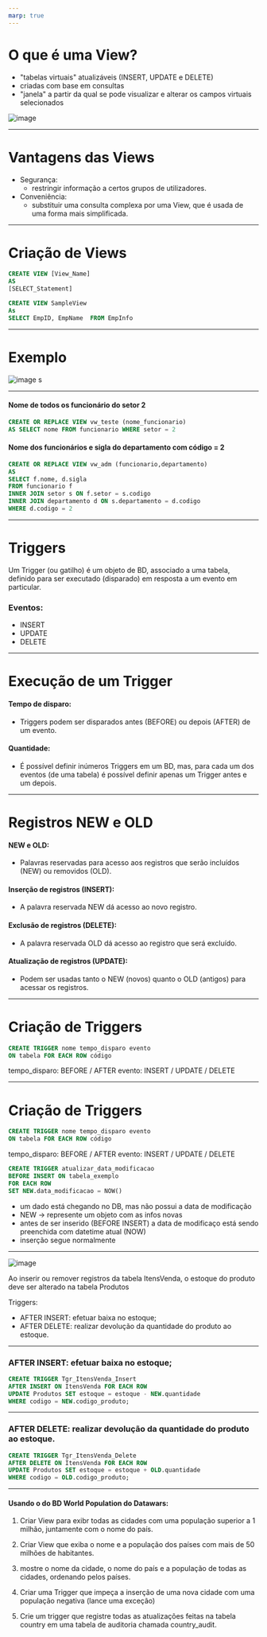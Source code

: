 ```yaml
---
marp: true
---
```


# O que é uma View?


 - "tabelas virtuais" atualizáveis (INSERT, UPDATE e DELETE)
 - criadas com base em consultas
 -  "janela" a partir da qual se pode visualizar e alterar os campos virtuais selecionados

![image](../BD2/img/view.png)

---

# Vantagens das Views
 - Segurança:
    - restringir informação a certos grupos de utilizadores.
 - Conveniência:
    - substituir uma consulta complexa por uma View, que é usada de uma forma mais simplificada.

---

# Criação de Views
```sql
CREATE VIEW [View_Name] 
AS
[SELECT_Statement]
```


```sql
CREATE VIEW SampleView
As
SELECT EmpID, EmpName  FROM EmpInfo
```

---
# Exemplo
![image s](../BD2/img/db.png)


---
#### Nome de todos os funcionário do setor 2
```sql
CREATE OR REPLACE VIEW vw_teste (nome_funcionario)
AS SELECT nome FROM funcionario WHERE setor = 2
```


#### Nome dos funcionários e sigla do departamento com código = 2
```sql
CREATE OR REPLACE VIEW vw_adm (funcionario,departamento)
AS 
SELECT f.nome, d.sigla 
FROM funcionario f
INNER JOIN setor s ON f.setor = s.codigo
INNER JOIN departamento d ON s.departamento = d.codigo
WHERE d.codigo = 2

```

---
# Triggers

Um Trigger (ou gatilho) é um objeto de BD, associado a uma tabela, definido para ser executado (disparado) em resposta a um evento em particular.

### Eventos:
 - INSERT
 - UPDATE
 - DELETE

---
# Execução de um Trigger
#### Tempo de disparo:
- Triggers podem ser disparados antes (BEFORE) ou depois (AFTER) de um evento.

#### Quantidade:
 - É possível definir inúmeros Triggers em um BD, mas, para cada um dos eventos (de uma tabela) é possível definir apenas um Trigger antes e um depois.

---
# Registros NEW e OLD
#### NEW e OLD:
 - Palavras reservadas para acesso aos registros que serão
incluídos (NEW) ou removidos (OLD).
#### Inserção de registros (INSERT):
 - A palavra reservada NEW dá acesso ao novo registro.

#### Exclusão de registros (DELETE):
 - A palavra reservada OLD dá acesso ao registro que será excluído.
#### Atualização de registros (UPDATE):
 - Podem ser usadas tanto o NEW (novos) quanto o OLD
(antigos) para acessar os registros.

---

# Criação de Triggers

```sql
CREATE TRIGGER nome tempo_disparo evento
ON tabela FOR EACH ROW código
```

tempo_disparo: BEFORE / AFTER
evento: INSERT / UPDATE / DELETE

---

# Criação de Triggers

```sql
CREATE TRIGGER nome tempo_disparo evento
ON tabela FOR EACH ROW código
```

tempo_disparo: BEFORE / AFTER
evento: INSERT / UPDATE / DELETE

```sql
CREATE TRIGGER atualizar_data_modificacao
BEFORE INSERT ON tabela_exemplo
FOR EACH ROW
SET NEW.data_modificacao = NOW()
```
 - um dado está chegando no DB, mas não possui a data de modificação
 - NEW -> represente um objeto com as infos novas
 - antes de ser inserido (BEFORE INSERT) a data de modificaço está sendo preenchida com datetime atual (NOW)
 - inserção segue normalmente

---
![image](../BD2/img/db_produtos.png)

Ao  inserir ou remover registros da tabela ItensVenda, o estoque do produto deve ser alterado na tabela Produtos

Triggers:
 - AFTER INSERT: efetuar baixa no estoque;
 - AFTER DELETE: realizar devolução da quantidade do produto ao estoque.

---

### AFTER INSERT: efetuar baixa no estoque;
```sql
CREATE TRIGGER Tgr_ItensVenda_Insert
AFTER INSERT ON ItensVenda FOR EACH ROW
UPDATE Produtos SET estoque = estoque - NEW.quantidade
WHERE codigo = NEW.codigo_produto;
```
---

### AFTER DELETE: realizar devolução da quantidade do produto ao estoque.
```sql
CREATE TRIGGER Tgr_ItensVenda_Delete
AFTER DELETE ON ItensVenda FOR EACH ROW
UPDATE Produtos SET estoque = estoque + OLD.quantidade
WHERE codigo = OLD.codigo_produto;
```

---
#### Usando o do BD World Population do Datawars:
1. Criar View para exibr todas as cidades com uma população superior a 1 milhão, juntamente com o nome do país.

2. Criar View que exiba o nome e a população dos países com mais de 50 milhões de habitantes.

3. mostre o nome da cidade, o nome do país e a população de todas as cidades, ordenando pelos países.

4. Criar uma Trigger que impeça a inserção de uma nova cidade com uma população negativa (lance uma exceção)

5. Crie um trigger que registre todas as atualizações feitas na tabela country em uma tabela de auditoria chamada country_audit.
